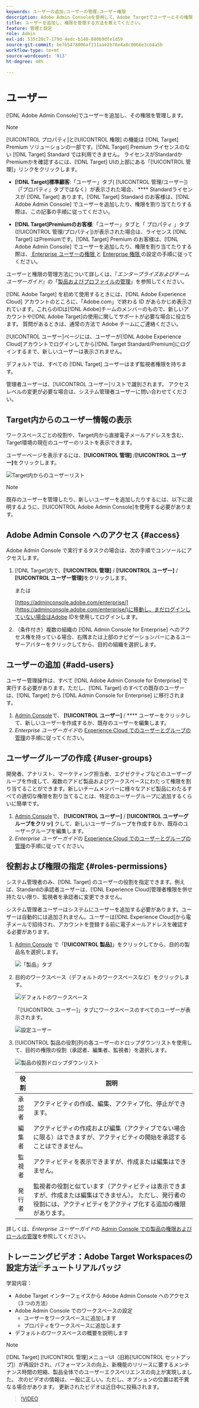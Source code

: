 ```yaml
---
keywords: ユーザーの追加;ユーザーの管理;ユーザー権限
description: Adobe Admin Consoleを使用して、Adobe Targetでユーザーとその権限を管理する方法を説明します。
title: ユーザーを追加し、権限を管理する方法を教えてください。
feature: 管理と設定
role: Admin
exl-id: 535c28c7-179d-4edc-b140-880b9dfe1d59
source-git-commit: be7b5478006af231aae2b78e4a8c0066e3cb4a5b
workflow-type: tm+mt
source-wordcount: '913'
ht-degree: 48%

---
```


# ユーザー

[!DNL Adobe Admin Console]でユーザーを追加し、その権限を管理します。

>[!NOTE]
>
>[!UICONTROL プロパティ]と[!UICONTROL 権限] の機能は [!DNL Target] Premium ソリューションの一部です。[!DNL Target] Premium ライセンスのない [!DNL Target] Standard では利用できません。
>ライセンスがStandardかPremiumかを確認するには、[!DNL Target] UIの上部にある「[!UICONTROL 管理]」リンクをクリックします。
>
>* **[!DNL Target]標準顧客**:「ユーザー」タブ(  [!UICONTROL 管理/ユーザー])（「プロパティ」タブではなく）が表示された場合、 **** Standardライセンスが [!DNL Target] あります。[!DNL Target] Standard のお客様は、[!DNL Adobe Admin Console] でユーザーを追加したり、権限を割り当てたりする際は、この記事の手順に従ってください。
   >
   >
* **[!DNL Target]Premiumのお客様**:「ユーザー」タブと「  プロパティ  」タブ([!UICONTROL 管理/プロパティ])が表示された場合は、ライセンス [!DNL Target] はPremiumです。[!DNL Target] Premium のお客様は、[!DNL Adobe Admin Console] でユーザーを追加したり、権限を割り当てたりする際は、[ Enterprise ユーザーの権限 ](/help/administrating-target/c-user-management/property-channel/property-channel.md) と [Enterprise 権限 ](/help/administrating-target/c-user-management/property-channel/properties-overview.md) の設定の手順に従ってください。
>
>
ユーザーと権限の管理方法について詳しくは、『*エンタープライズおよびチームユーザーガイド*』の「[製品およびプロファイルの管理](https://helpx.adobe.com/enterprise/using/manage-products-and-profiles.html)」を参照してください。

[!DNL Adobe Target] を初めて使用するときには、[!DNL Adobe Experience Cloud] アカウントのところに、「Adobe.com」で終わる ID があらかじめ表示されています。これらのIDは[!DNL Adobe]チームのメンバーのもので、新しいアカウントや[!DNL Adobe Target]の使用に関してサポートが必要な場合に役立ちます。 質問があるときは、通常の方法で Adobe チームにご連絡ください。

[!UICONTROL ユーザー]ページには、ユーザーが[!DNL Adobe Experience Cloud]アカウントでログインしてから[!DNL Target Standard/Premium]にログインするまで、新しいユーザーは表示されません。

デフォルトでは、すべての [!DNL Target] ユーザーはまず監視者権限を持ちます。

管理者ユーザーは、[!UICONTROL ユーザー]リストで識別されます。 アクセスレベルの変更が必要な場合は、システム管理者ユーザーに問い合わせてください。

## Target内からのユーザー情報の表示

ワークスペースごとの役割や、Target内から直接電子メールアドレスを含む、Target環境の現在のユーザーのリストを表示できます。

ユーザーページを表示するには、**[!UICONTROL 管理]** /**[!UICONTROL ユーザー]**&#x200B;をクリックします。

![Target内からのユーザーリスト](/help/administrating-target/c-user-management/c-user-management/assets/user-list-target.png)

>[!NOTE]
>
>既存のユーザーを管理したり、新しいユーザーを追加したりするには、以下に説明するように、[!UICONTROL Adobe Admin Console]を使用する必要があります。

## Adobe Admin Console へのアクセス {#access}

Adobe Admin Console で実行するタスクの場合は、次の手順でコンソールにアクセスします。

1. [!DNL Target]内で、**[!UICONTROL 管理]** / **[!UICONTROL ユーザー]** / **[!UICONTROL ユーザー管理]**&#x200B;をクリックします。

   または

   [https://adminconsole.adobe.com/enterprise/](https://adminconsole.adobe.com/enterprise/)に移動し、まだログインしていない場合はAdobe IDを使用してログインします。

1. （条件付き）複数の組織の [!DNL Admin Console for Enterprise] へのアクセス権を持っている場合、右隅または上部のナビゲーションバーにあるユーザーアバターをクリックしてから、目的の組織を選択します。

## ユーザーの追加 {#add-users}

ユーザー管理操作は、すべて [!DNL Adobe Admin Console for Enterprise] で実行する必要があります。ただし、[!DNL Target] のすべての既存のユーザーは、[!DNL Target] から [!DNL Admin Console for Enterprise] に移行されます。

1. [Admin Console](/help/administrating-target/c-user-management/c-user-management/user-management.md#section_79796E0227D048F59BAE0AB02E544EBE)で、 **[!UICONTROL ユーザー]** / **** ユーザーをクリックして、新しいユーザーを作成するか、既存のユーザーを編集します。
1. *Enterprise ユーザーガイド*&#x200B;の [Experience Cloud でのユーザーとグループの管理](https://helpx.adobe.com/enterprise/help/users.html)の手順に従ってください。

## ユーザーグループの作成 {#user-groups}

開発者、アナリスト、マーケティング担当者、エグゼクティブなどのユーザーグループを作成して、複数のアドビ製品およびワークスペースにわたって権限を割り当てることができます。新しいチームメンバーに様々なアドビ製品にわたるすべての適切な権限を割り当てることは、特定のユーザーグループに追加するくらいに簡単です。

1. [Admin Console](/help/administrating-target/c-user-management/c-user-management/user-management.md#section_79796E0227D048F59BAE0AB02E544EBE)で、 **[!UICONTROL ユーザー]** / **[!UICONTROL ユーザーグループをクリッ]** クして、新しいユーザーグループを作成するか、既存のユーザーグループを編集します。
1. *Enterprise ユーザーガイド*&#x200B;の [Experience Cloud でのユーザーとグループの管理](https://helpx.adobe.com/enterprise/help/users.html)の手順に従ってください。

## 役割および権限の指定 {#roles-permissions}

システム管理者のみ、[!DNL Target] のユーザーの役割を指定できます。例えば、Standardの承認者ユーザーは、[!DNL Experience Cloud]管理者権限を併せ持たない限り、監視者を承認者に変更できません。

システム管理者ユーザーはシステムにユーザーを追加する必要があります。ユーザーは自動的には追加されません。ユーザーは[!DNL Experience Cloud]から電子メールで招待され、アカウントを登録する前に電子メールアドレスを確認する必要があります。

1. [Admin Console](/help/administrating-target/c-user-management/c-user-management/user-management.md#section_79796E0227D048F59BAE0AB02E544EBE) で「**[!UICONTROL 製品]**」をクリックしてから、目的の製品名を選択します。

   ![「製品」タブ](/help/administrating-target/c-user-management/c-user-management/assets/workspace-publisher.png)

1. 目的のワークスペース（デフォルトのワークスペースなど）をクリックします。

   ![デフォルトのワークスペース](/help/administrating-target/c-user-management/c-user-management/assets/default-workspace-new.png)

   「[!UICONTROL ユーザー]」タブにワークスペースのすべてのユーザーが表示されます。

   ![設定ユーザー](/help/administrating-target/c-user-management/c-user-management/assets/configuration_users-new-publisher.png)

1. [!UICONTROL 製品の役割]列の各ユーザーのドロップダウンリストを使用して、目的の権限の役割（承認者、編集者、監視者）を選択します。

   ![製品の役割ドロップダウンリスト](/help/administrating-target/c-user-management/c-user-management/assets/product-role-new.png)

   | 役割 | 説明 |
   |--- |--- |
   | 承認者 | アクティビティの作成、編集、アクティブ化、停止ができます。 |
   | 編集者 | アクティビティの作成および編集（アクティブでない場合に限る）はできますが、アクティビティの開始を承認することはできません。 |
   | 監視者 | アクティビティを表示できますが、作成または編集はできません。 |
   | 発行者 | 監視者の役割と似ています（アクティビティは表示できますが、作成または編集はできません）。 ただし、発行者の役割には、アクティビティをアクティブ化する追加の権限があります。 |

詳しくは、*Enterprise ユーザーガイド*&#x200B;の [Admin Console での製品の権限およびロールの管理](https://helpx.adobe.com/enterprise/help/manage-permissions-and-roles.html)を参照してください。

## トレーニングビデオ：Adobe Target Workspacesの設定方法![チュートリアルバッジ](/help/assets/tutorial.png)

学習内容：

* Adobe Target インターフェイスから Adobe Admin Console へのアクセス（3 つの方法）
* Adobe Admin Console でのワークスペースの設定
   * ユーザーをワークスペースに追加します
   * プロパティをワークスペースに追加します
* デフォルトのワークスペースの概要を説明します

>[!NOTE]
>
>[!DNL Target] [!UICONTROL 管理]メニューUI（旧称[!UICONTROL セットアップ]）が再設計され、パフォーマンスの向上、新機能のリリースに要するメンテナンス時間の短縮、製品全体でのユーザーエクスペリエンスの向上が実現しました。 次のビデオの情報は、一般に正しい。ただし、オプションの位置は若干異なる場合があります。 更新されたビデオは近日中に投稿されます。

>[!VIDEO](https://video.tv.adobe.com/v/19463/)
